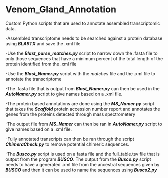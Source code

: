 # Venom_Gland_Annotation
Custom Python scripts that are used to annotate assembled transcriptomic data.

-Assembled transcriptome needs to be searched against a protein database using ***BLASTX*** and save the .xml file

-Use the ***Blast_parse_matches.py*** script to narrow down the .fasta file to only those sequences that have a minimum percent of the total length of the protein identified from the .xml file

-Use the ***Blast_Namer.py*** script with the *matches* file and the .xml file to annotate the transcriptome

-The .fasta file that is output from ***Blast_Namer.py*** can then be used in the ***AutoNamer.py*** script to give names based on a .xml file. 

-The protein based annotations are done using the ***MS_Namer.py*** script that takes the ***Scaffold*** protein accession number report and annotates the genes from the proteins detected through mass spectrometery 

-The output file from ***MS_Namer*** can then be ran in ***AutoNamer.py*** script to give names based on a .xml file.

-Fully annotated transcripts can then be ran through the script ***ChimeraCheck.py*** to remove potential chimeric sequences. 

-The ***Busco.py*** script is used on a fasta file and the full_table.tsv file that is output from the program ***BUSCO***. The output from the ***Busco.py*** script needs to have a generated .xml file from the ancestral sequences given by ***BUSCO*** and then it can be used to name the sequences using ***Busco2.py***
